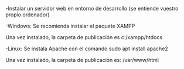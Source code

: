 -Instalar un servidor web en entorno de desarrollo
(se entiende vuestro propio ordenador)

-Windows:
Se recomienda instalar el paquete XAMPP

Una vez instalado, la carpeta de publicación es c:/xampp/htdocs

-Linux:
Se instala Apache con el comando
sudo apt install apache2

Una vez instalado, la carpeta de publicación es: /var/www/html
